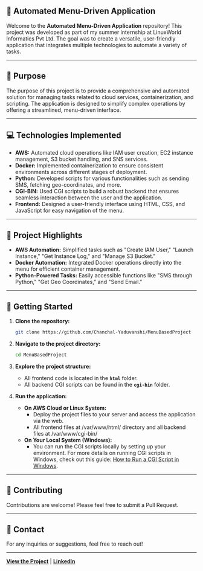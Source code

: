 ## 🌟 Automated Menu-Driven Application

Welcome to the **Automated Menu-Driven Application** repository! This project was developed as part of my summer internship at LinuxWorld Informatics Pvt Ltd. The goal was to create a versatile, user-friendly application that integrates multiple technologies to automate a variety of tasks.

---

## 🎯 Purpose

The purpose of this project is to provide a comprehensive and automated solution for managing tasks related to cloud services, containerization, and scripting. The application is designed to simplify complex operations by offering a streamlined, menu-driven interface.

---

## 💻 Technologies Implemented

- **AWS:** Automated cloud operations like IAM user creation, EC2 instance management, S3 bucket handling, and SNS services.
- **Docker:** Implemented containerization to ensure consistent environments across different stages of deployment.
- **Python:** Developed scripts for various functionalities such as sending SMS, fetching geo-coordinates, and more.
- **CGI-BIN:** Used CGI scripts to build a robust backend that ensures seamless interaction between the user and the application.
- **Frontend:** Designed a user-friendly interface using HTML, CSS, and JavaScript for easy navigation of the menu.

---

## 🌟 Project Highlights

- **AWS Automation:** Simplified tasks such as "Create IAM User," "Launch Instance," "Get Instance Log," and "Manage S3 Bucket."
- **Docker Automation:** Integrated Docker operations directly into the menu for efficient container management.
- **Python-Powered Tasks:** Easily accessible functions like "SMS through Python," "Get Geo Coordinates," and "Send Email."

---

## 🚀 Getting Started

1. **Clone the repository:**
   ```bash
   git clone https://github.com/Chanchal-Yaduvanshi/MenuBasedProject
   ```
2. **Navigate to the project directory:**
   ```bash
   cd MenuBasedProject
   ```
3. **Explore the project structure:**
   - All frontend code is located in the **`html`** folder.
   - All backend CGI scripts can be found in the **`cgi-bin`** folder.

4. **Run the application:**
   - **On AWS Cloud or Linux System:**
     - Deploy the project files to your server and access the application via the web.
     - All frontend files at /var/www/html/ directory and all backend files at /var/www/cgi-bin/
   - **On Your Local System (Windows):**
     - You can run the CGI scripts locally by setting up your environment. For more details on running CGI scripts in Windows, check out this guide: [How to Run a CGI Script in Windows](https://stepofweb.com/how-do-i-run-a-cgi-script-in-windows/).

---

## 🤝 Contributing

Contributions are welcome! Please feel free to submit a Pull Request.

---

## 📧 Contact

For any inquiries or suggestions, feel free to reach out!

---

**[View the Project](https://chanchal-yaduvanshi.github.io/MenuBasedProject/html/)** | **[LinkedIn](https://www.linkedin.com/in/chanchal-yaduvanshi-8900b0266/)**


